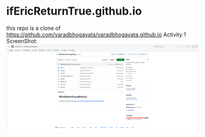 # ifEricReturnTrue.github.io   
this repo is a clone of https://github.com/varadbhogayata/varadbhogayata.github.io
Activity 1 ScreenShot:   
![alt text](screenshots/activity1.png "Activity 1 ScreenShot")   